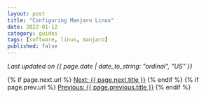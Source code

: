 ```yaml
---
layout: post
title: "Configuring Manjaro Linux"
date: 2022-01-12
category: guides
tags: [software, linux, manjaro]
published: false
---
```

_Last updated on {{ page.date | date_to_string: "ordinal", "US" }}_
  

{% if page.next.url %}
<a href="{{ page.next.url }}">Next: {{ page.next.title }}</a>
{% endif %}
{% if page.prev.url %}
<a href="{{ page.previous.url }}">Previous: {{ page.previous.title }}</a>
{% endif %}
